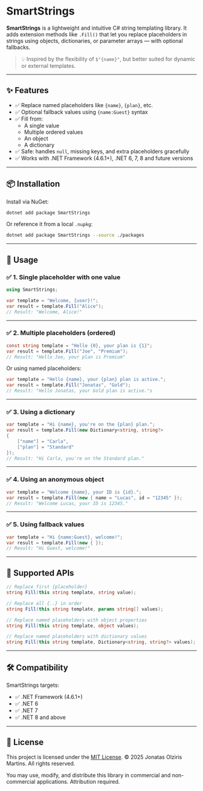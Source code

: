 # SmartStrings

**SmartStrings** is a lightweight and intuitive C# string templating library. It adds extension methods like `.Fill()` that let you replace placeholders in strings using objects, dictionaries, or parameter arrays — with optional fallbacks.

> 💡 Inspired by the flexibility of `$"{name}"`, but better suited for dynamic or external templates.

---

## ✨ Features

- ✅ Replace named placeholders like `{name}`, `{plan}`, etc.
- ✅ Optional fallback values using `{name:Guest}` syntax
- ✅ Fill from:
  - A single value
  - Multiple ordered values
  - An object
  - A dictionary
- ✅ Safe: handles `null`, missing keys, and extra placeholders gracefully
- ✅ Works with .NET Framework (4.6.1+), .NET 6, 7, 8 and future versions

---

## 📦 Installation

Install via NuGet:

```bash
dotnet add package SmartStrings
```

Or reference it from a local `.nupkg`:

```bash
dotnet add package SmartStrings --source ./packages
```

---

## 🚀 Usage

### ✅ 1. Single placeholder with one value

```csharp
using SmartStrings;

var template = "Welcome, {user}!";
var result = template.Fill("Alice");
// Result: "Welcome, Alice!"
```

---

### ✅ 2. Multiple placeholders (ordered)

```csharp
const string template = "Hello {0}, your plan is {1}";
var result = template.Fill("Joe", "Premium");
// Result: "Hello Joe, your plan is Premium"
```

Or using named placeholders:

```csharp
var template = "Hello {name}, your {plan} plan is active.";
var result = template.Fill("Jonatas", "Gold");
// Result: "Hello Jonatas, your Gold plan is active."s
```

---

### ✅ 3. Using a dictionary

```csharp
var template = "Hi {name}, you're on the {plan} plan.";
var result = template.Fill(new Dictionary<string, string?>
{
    ["name"] = "Carla",
    ["plan"] = "Standard"
});
// Result: "Hi Carla, you're on the Standard plan."
```

---

### ✅ 4. Using an anonymous object

```csharp
var template = "Welcome {name}, your ID is {id}.";
var result = template.Fill(new { name = "Lucas", id = "12345" });
// Result: "Welcome Lucas, your ID is 12345."
```

---

### ✅ 5. Using fallback values

```csharp
var template = "Hi {name:Guest}, welcome!";
var result = template.Fill(new { });
// Result: "Hi Guest, welcome!"
```

---

## 🧪 Supported APIs

```csharp
// Replace first {placeholder}
string Fill(this string template, string value);

// Replace all {..} in order
string Fill(this string template, params string[] values);

// Replace named placeholders with object properties
string Fill(this string template, object values);

// Replace named placeholders with dictionary values
string Fill(this string template, Dictionary<string, string?> values);
```

---

## 🛠 Compatibility

SmartStrings targets:
- ✅ .NET Framework (4.6.1+)
- ✅ .NET 6
- ✅ .NET 7
- ✅ .NET 8 and above

---

## 📄 License

This project is licensed under the [MIT License](./%20LICENSE.txt).
© 2025 Jonatas Olziris Martins. All rights reserved.

You may use, modify, and distribute this library in commercial and non-commercial applications. Attribution required.
